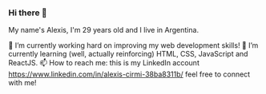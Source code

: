 ### Hi there 👋
My name's Alexis, I'm 29 years old and I live in Argentina.

🔭 I’m currently working hard on improving my web development skills!
🌱 I’m currently learning (well, actually reinforcing) HTML, CSS, JavaScript and ReactJS.
📫 How to reach me: this is my LinkedIn account https://www.linkedin.com/in/alexis-cirmi-38ba8311b/ feel free to connect with me!

<!--
**cirmialexis/cirmialexis** is a ✨ _special_ ✨ repository because its `README.md` (this file) appears on your GitHub profile.

Here are some ideas to get you started:

- 🔭 I’m currently working on ...
- 🌱 I’m currently learning ...
- 👯 I’m looking to collaborate on ...
- 🤔 I’m looking for help with ...
- 💬 Ask me about ...
- 📫 How to reach me: ...
- 😄 Pronouns: ...
- ⚡ Fun fact: ...
-->
